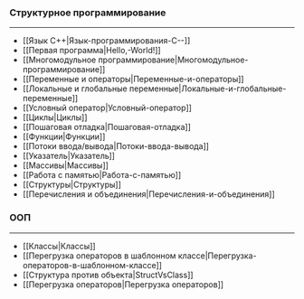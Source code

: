 ### Структурное программирование
***
* [[Язык С++|Язык-программирования-С--]]
* [[Первая программа|Hello,-World!]]
* [[Многомодульное программирование|Многомодульное-программирование]]
* [[Переменные и операторы|Переменные-и-операторы]]
* [[Локальные и глобальные переменные|Локальные-и-глобальные-переменные]]
* [[Условный оператор|Условный-оператор]]
* [[Циклы|Циклы]]
* [[Пошаговая отладка|Пошаговая-отладка]]
* [[Функции|Функции]]
* [[Потоки ввода/вывода|Потоки-ввода-вывода]]
* [[Указатель|Указатель]]
* [[Массивы|Массивы]]
* [[Работа с памятью|Работа-с-памятью]]
* [[Структуры|Структуры]]
* [[Перечисления и объединения|Перечисления-и-объединения]]
### ООП
***
* [[Классы|Классы]]
* [[Перегрузка операторов в шаблонном классе|Перегрузка-операторов-в-шаблонном-классе]]
* [[Структура против объекта|StructVsClass]]
* [[Перегрузка операторов|Перегрузка операторов]]
